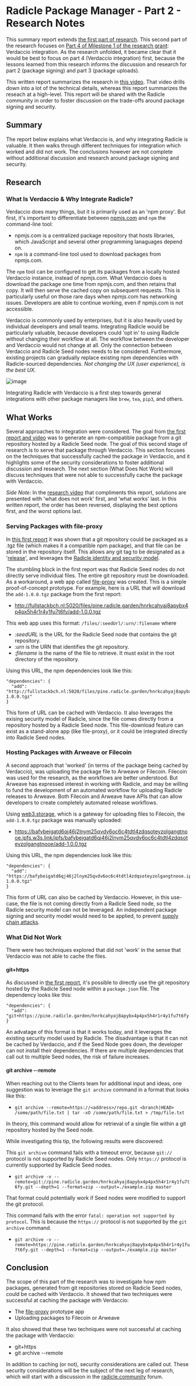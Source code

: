 # Radicle Package Manager - Part 2 - Research Notes

This summary report extends [the first part of research](./milestone1-part1-details.md). This second part of the research focuses on [Part 4 of Milestone 1 of the research grant](https://radicle.community/t/grant-application-package-manager/3122#milestone-1-npm-compatibility-12): Verdaccio integration. As the research unfolded, it became clear that it would be best to focus on part 4 (Verdaccio integration) first, because the lessons learned from this research informs the discussion and research for part 2 (package signing) and part 3 (package uploads).

This written report summarizes the research in [this video](https://youtu.be/8aF2febVy7A). That video drills down into a lot of the technical details, whereas this report summarizes the reseach at a high-level. This report will be shared with the Radicle community in order to foster discussion on the trade-offs around package signing and security.

## Summary
The report below explains what Verdaccio is, and why integrating Radicle is valuable. It then walks through different techniques for integration which worked and did not work. The conclusions however are not complete without additional discussion and research around package signing and security.

## Research

### What Is Verdaccio & Why Integrate Radicle?

Verdaccio does many things, but it is primarily used as an 'npm proxy'. But first, it's important to differentiate between [npmjs.com](https://npmjs.com) and `npm` the command-line tool:
- npmjs.com is a centralized package repository that hosts libraries, which JavaScript and several other programming lanaguages depend on.
- `npm` is a command-line tool used to download packages from npmjs.com.

The `npm` tool can be configured to get its packages from a locally hosted Verdaccio instance, instead of npmjs.com. What Verdaccio does is download the package one time from npmjs.com, and then retains that copy. It will then serve the cached copy on subsequent requests. This is particularly useful on those rare days when npmjs.com has networking issues. Developers are able to continue working, even if npmjs.com is not accessible.

Verdaccio is commonly used by enterprises, but it is also heavily used by individual developers and small teams. Integrating Radicle would be particularly valuable, because developers could 'opt in' to using Radicle without changing their workflow at all. The workflow between the developer and Verdaccio would not change at all. Only the connection between Verdaccio and Radicle Seed nodes needs to be considered. Furthermore, existing projects can gradually replace existing npm dependencies with Radicle-sourced dependencies. *Not changing the UX (user experience), is the best UX.*

![image](https://user-images.githubusercontent.com/9870991/206744419-57740c80-8450-4478-a076-e983b6b0aa93.png)

Integrating Radicle with Verdaccio is a first step towards general integrations with other package managers like `brew`, `tea`, `pip3`, and others.

## What Works
Several approaches to integration were considered. The goal from [the first report and video](https://gist.github.com/christroutner/0ca3006b2d3be3122d5ef195e78b7eca) was to generate an npm-compatible package from a git repository hosted by a Radicle Seed node. The goal of this second stage of research is to serve that package through Verdaccio. This section focuses on the techniques that successfully cached the package in Verdaccio, and it highlights some of the security considerations to foster additional discussion and research. The next section (What Does Not Work) will discuss techniques that were not able to successfully cache the package with Verdaccio.

*Side Note:* In the [research video](https://youtu.be/8aF2febVy7A) that compliments this report, solutions are presented with 'what does not work' first, and 'what works' last. In this written report, the order has been reversed, displaying the best options first, and the worst options last.

### Serving Packages with file-proxy
In [this first report](https://gist.github.com/christroutner/0ca3006b2d3be3122d5ef195e78b7eca) it was shown that a git repository could be packaged as a .tgz file (which makes it a compatible npm package), and that file can be stored in the repository itself. This allows any git tag to be designated as a '[release](https://radicle.community/t/software-releases-on-radicle/2786)', and leverages the [Radicle identity and security model](https://app.radicle.xyz/seeds/clients.radicle.xyz/rad:git:hnrkx7ruakgb9ozzi7atwb1rh6moq8pjonp6o/tree/8cd1561688462e2fcb234956b6f5916c42bdf4fa/0001-heartwood.md).

The stumbling block in the first report was that Radicle Seed nodes do not directly serve individual files. The entire git repository must be downloaded. As a workaround, a web app called [file-proxy](https://github.com/christroutner/file-proxy) was created. This is a simple proof-of-concept prototype. For example, here is a URL that will download the `add-1.0.0.tgz` package from the first report:

- http://fullstackbch.nl:5020/files/pine.radicle.garden/hnrkcahyaj8apybx4p4px5h4r1r4y1fu7t6fy/add-1.0.0.tgz

This web app uses this format: `/files/:seedUrl/:urn/:filename` where
- *:seedURL* is the URL for the Radicle Seed node that contains the git repository.
- *:urn* is the URN that identifies the git repository.
- *:filename* is the name of the file to retrieve. It must exist in the root directory of the repository.

Using this URL, the npm dependencies look like this:

```
"dependencies": {
  "add": "http://fullstackbch.nl:5020/files/pine.radicle.garden/hnrkcahyaj8apybx4p4px5h4r1r4y1fu7t6fy/add-1.0.0.tgz"
}
```

This form of URL can be cached with Verdaccio. It also leverages the exising security model of Radicle, since the file comes directly from a repository hosted by a Radicle Seed node. This file-download feature can exist as a stand-alone app (like file-proxy), or it could be integrated directly into Radicle Seed nodes.

### Hosting Packages with Arweave or Filecoin
A second approach that 'worked' (in terms of the package being cached by Verdaccio), was uploading the package file to Arweave or Filecoin. Filecoin was used for the research, as the workflows are better understood. But Arweave has expressed interest in working with Radicle, and may be willing to fund the development of an automated workflow for uploading Radicle releases to Arweave. Both Filecoin and Arweave have APIs that can allow developers to create completely automated release workflows.

Using [web3.storage](https://web3.storage), which is a gateway for uploading files to Filecoin, the `add-1.0.0.tgz` package was manually uploaded:

- https://bafybeigatd6qj46j2lnym25qvdv6oc6c4tdtl4zdqsoteyzolgangtnooe.ipfs.w3s.link/ipfs/bafybeigatd6qj46j2lnym25qvdv6oc6c4tdtl4zdqsoteyzolgangtnooe/add-1.0.0.tgz

Using this URL, the npm dependencies look like this:

```
"dependencies": {
  "add": "https://bafybeigatd6qj46j2lnym25qvdv6oc6c4tdtl4zdqsoteyzolgangtnooe.ipfs.w3s.link/ipfs/bafybeigatd6qj46j2lnym25qvdv6oc6c4tdtl4zdqsoteyzolgangtnooe/add-1.0.0.tgz"
}
```

This form of URL can also be cached by Verdaccio. However, in this use-case, the file is not coming directly from a Radicle Seed node, so the Radicle security model can not be leveraged. An independent package signing and security model would need to be applied, to prevent [supply chain attacks](https://snyk.io/blog/npm-security-preventing-supply-chain-attacks/).

### What Did Not Work
There were two techniques explored that did not 'work' in the sense that Verdaccio was not able to cache the files.

#### git+https
As discussed in [the first report](https://gist.github.com/christroutner/0ca3006b2d3be3122d5ef195e78b7eca), it's possible to directly use the git repository hosted by the Radicle Seed node within a `package.json` file. The dependency looks like this:

```
"dependencies": {
  "add": "git+https://pine.radicle.garden/hnrkcahyaj8apybx4p4px5h4r1r4y1fu7t6fy.git"
}
```

An advatage of this format is that it works today, and it leverages the existing security model used by Radicle. The disadvantage is that it can not be cached by Verdaccio, and if the Seed Node goes down, the developer can not install their dependencies. If there are multiple dependencies that call out to multiple Seed nodes, the risk of failure increases.

#### git archive --remote
When reaching out to the Clients team for additional input and ideas, one suggestion was to leverage the `git archive` command in a format that looks like this:

- `git archive --remote=https://<address>/repo.git <branch|HEAD> /some/path/file.txt | tar -xO /some/path/file.txt > /tmp/file.txt`

In theory, this command would allow for retrieval of a single file within a git repository hosted by the Seed node.

While investigating this tip, the following results were discovered:

This `git archive` command fails with a timeout error, because `git://` protocol is not supported by Radicle Seed nodes. Only `https://` protocol is currently supported by Radicle Seed nodes.

- `git archive -v --remote=git://pine.radicle.garden/hnrkcahyaj8apybx4p4px5h4r1r4y1fu7t6fy.git --depth=1 --format=zip --output=./example.zip master`

That format could potentially work if Seed nodes were modified to support the git protocol.

This command fails with the error `fatal: operation not supported by protocol`. This is because the `https://` protocol is not supported by the `git archive` command.

- `git archive -v --remote=https://pine.radicle.garden/hnrkcahyaj8apybx4p4px5h4r1r4y1fu7t6fy.git --depth=1 --format=zip --output=./example.zip master`

## Conclusion
The scope of this part of the research was to investigate how npm packages, generated from git repositories stored on Radicle Seed nodes, could be cached with Verdaccio. It showed that two techniques were successful at caching the package with Verdaccio:

- The [file-proxy](https://github.com/christroutner/file-proxy) prototype app
- Uploading packages to Filecoin or Arweave

It also showed that these two techniques were not successful at caching the package with Verdaccio:
- git+https
- git archive --remote

In addition to caching (or not), security considerations are called out. These security considerations will be the subject of the next leg of research, which will start with a discussion in the [radicle.community](https://radicle.community) forum.
